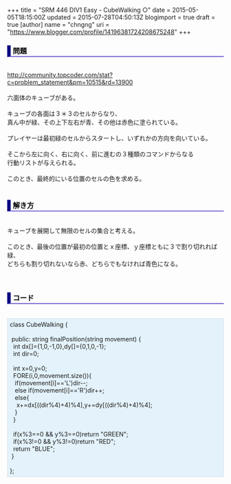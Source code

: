 +++
title = "SRM 446 DIV1 Easy - CubeWalking ○"
date = 2015-05-05T18:15:00Z
updated = 2015-07-28T04:50:13Z
blogimport = true
draft = true
[author]
	name = "chngng"
	uri = "https://www.blogger.com/profile/14196381724208675248"
+++

<div dir="ltr" style="text-align: left;" trbidi="on"><h3 style="border-bottom: 2px solid slateblue; border-left: 8px solid navy; color: black; padding: 0px 0px 1px 5px;">問題 </h3><br /><a href="http://community.topcoder.com/stat?c=problem_statement&amp;pm=10515&amp;rd=13900" target="_blank">http://community.topcoder.com/stat?c=problem_statement&amp;pm=10515&amp;rd=13900</a><br /><br />六面体のキューブがある。<br /><br />キューブの各面は３＊３のセルからなり、<br />真ん中が緑、その上下左右が青、その他は赤色に塗られている。<br /><br />プレイヤーは最初緑のセルからスタートし、いずれかの方向を向いている。<br /><br />そこから左に向く、右に向く、前に進むの３種類のコマンドからなる<br />行動リストが与えられる。<br /><br />このとき、最終的にいる位置のセルの色を求める。<br /><br /><h3 style="border-bottom: 2px solid slateblue; border-left: 8px solid navy; color: black; padding: 0px 0px 1px 5px;">解き方 </h3><br />キューブを展開して無限のセルの集合と考える。<br /><br />このとき、最後の位置が最初の位置とｘ座標、ｙ座標ともに３で割り切れれば緑、<br />どちらも割り切れないなら赤、どちらでもなければ青色になる。<br /><br /><br /><h3 style="border-bottom: 2px solid slateblue; border-left: 8px solid navy; color: black; padding: 0px 0px 1px 5px;">コード </h3><br /><div style="background-color: #e3f2fb; border: 1px dotted #CCCCCC; padding: 5px;">class CubeWalking {<br /><br /><span class="Apple-tab-span" style="white-space: pre;"> </span>public: string finalPosition(string movement) {<br /><span class="Apple-tab-span" style="white-space: pre;">  </span>int dx[]={1,0,-1,0},dy[]={0,1,0,-1};<br /><span class="Apple-tab-span" style="white-space: pre;">  </span>int dir=0;<br /><br /><span class="Apple-tab-span" style="white-space: pre;">  </span>int x=0,y=0;<br /><span class="Apple-tab-span" style="white-space: pre;">  </span>FORE(i,0,movement.size()){<br /><span class="Apple-tab-span" style="white-space: pre;">   </span>if(movement[i]=='L')dir--;<br /><span class="Apple-tab-span" style="white-space: pre;">   </span>else if(movement[i]=='R')dir++;<br /><span class="Apple-tab-span" style="white-space: pre;">   </span>else{<br /><span class="Apple-tab-span" style="white-space: pre;">    </span>x+=dx[((dir%4)+4)%4],y+=dy[((dir%4)+4)%4];<br /><span class="Apple-tab-span" style="white-space: pre;">   </span>}<br /><span class="Apple-tab-span" style="white-space: pre;">  </span>}<br /><br /><span class="Apple-tab-span" style="white-space: pre;">  </span>if(x%3==0 &amp;&amp; y%3==0)return "GREEN";<br /><span class="Apple-tab-span" style="white-space: pre;">  </span>if(x%3!=0 &amp;&amp; y%3!=0)return "RED";<br /><span class="Apple-tab-span" style="white-space: pre;">  </span>return "BLUE";<br /><span class="Apple-tab-span" style="white-space: pre;"> </span>}<br /><br />};</div></div>
